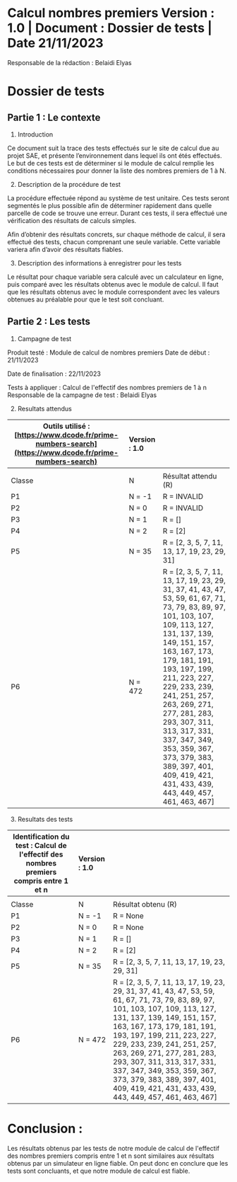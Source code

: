 # **Calcul nombres premiers Version : 1.0 | Document : Dossier de tests | Date 21/11/2023**

  

Responsable de la rédaction : Belaidi Elyas

  

# **Dossier de tests**

  

## **Partie 1 : Le contexte**

  

1. Introduction

  

Ce document suit la trace des tests effectués sur le site de calcul due au projet SAE, et présente l’environnement dans lequel ils ont étés effectués. Le but de ces tests est de déterminer si le module de calcul remplie les conditions nécessaires pour donner la liste des nombres premiers de 1 à N. 

  

2. Description de la procédure de test

  

La procédure effectuée répond au système de test unitaire. Ces tests seront segmentés le plus possible afin de déterminer rapidement dans quelle parcelle de code se trouve une erreur. Durant ces tests, il sera effectué une vérification des résultats de calculs simples.

  

Afin d’obtenir des résultats concrets, sur chaque méthode de calcul, il sera effectué des tests, chacun comprenant une seule variable. Cette variable variera afin d’avoir des résultats fiables.

  

3. Description des informations à enregistrer pour les tests

  

Le résultat pour chaque variable sera calculé avec un calculateur en ligne, puis comparé avec les résultats obtenus avec le module de calcul. Il faut que les résultats obtenus avec le module correspondent avec les valeurs obtenues au préalable pour que le test soit concluant.

## **Partie 2 : Les tests**

  

1. Campagne de test

  
  

Produit testé : Module de calcul de nombres premiers Date de début : 21/11/2023

  

Date de finalisation : 22/11/2023

  

Tests à appliquer : Calcul de l'effectif des nombres premiers de 1 à n Responsable de la campagne de test : Belaidi Elyas

  

2. Resultats attendus

  
  

|Outils utilisé : [https://www.dcode.fr/prime-numbers-search](https://www.dcode.fr/prime-numbers-search)|Version : 1.0||
| - | :- | :- | 
||||
|Classe|N|Résultat attendu (R)|
|P1|N = -1|R = INVALID|
|P2|N = 0|R = INVALID|
|P3|N = 1|R = []|
|P4|N = 2|R = [2]|
|P5|N = 35|R = [2, 3, 5, 7, 11, 13, 17, 19, 23, 29, 31]|
|P6|N = 472|R = [2, 3, 5, 7, 11, 13, 17, 19, 23, 29, 31, 37, 41, 43, 47, 53, 59, 61, 67, 71, 73, 79, 83, 89, 97, 101, 103, 107, 109, 113, 127, 131, 137, 139, 149, 151, 157, 163, 167, 173, 179, 181, 191, 193, 197, 199, 211, 223, 227, 229, 233, 239, 241, 251, 257, 263, 269, 271, 277, 281, 283, 293, 307, 311, 313, 317, 331, 337, 347, 349, 353, 359, 367, 373, 379, 383, 389, 397, 401, 409, 419, 421, 431, 433, 439, 443, 449, 457, 461, 463, 467]|

3. Resultats des tests

  
  

|Identification du test : Calcul de l'effectif des nombres premiers compris entre 1 et n |Version : 1.0||
| - | :- | :- | 
||||
|Classe|N|Résultat obtenu (R)|
|P1|N = -1|R = None|
|P2|N = 0|R = None|
|P3|N = 1|R = []|
|P4|N = 2|R = [2]|
|P5|N = 35|R = [2, 3, 5, 7, 11, 13, 17, 19, 23, 29, 31]|
|P6|N = 472|R = [2, 3, 5, 7, 11, 13, 17, 19, 23, 29, 31, 37, 41, 43, 47, 53, 59, 61, 67, 71, 73, 79, 83, 89, 97, 101, 103, 107, 109, 113, 127, 131, 137, 139, 149, 151, 157, 163, 167, 173, 179, 181, 191, 193, 197, 199, 211, 223, 227, 229, 233, 239, 241, 251, 257, 263, 269, 271, 277, 281, 283, 293, 307, 311, 313, 317, 331, 337, 347, 349, 353, 359, 367, 373, 379, 383, 389, 397, 401, 409, 419, 421, 431, 433, 439, 443, 449, 457, 461, 463, 467]|

# Conclusion :

  

Les résultats obtenus par les tests de notre module de calcul de l'effectif des nombres premiers compris entre 1 et n sont similaires aux résultats obtenus par un simulateur en ligne fiable. On peut donc en conclure que les tests sont concluants, et que notre module de calcul est fiable.
